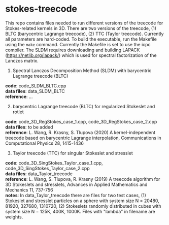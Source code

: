 # stokes-treecode

This repo contains files needed to run different versions of the treecode for Stokes-related kernels in 3D. There are two versions of the treecode, (1) BLTC (barycentric Lagrange treecode), (2) TTC (Taylor treecode). Currently all parameters are hard-coded. To build the executable, run the Makefile using the `make` command. Currently the Makefile is set to use the icpc compiler. The SLDM requires downloading and building LAPACK (https://netlib.org/lapack/) which is used for spectral factorization of the Lanczos matrix.

1. Spectral Lanczos Decomposition Method (SLDM) with barycentric Lagrange treecode (BLTC)

**code**: code_SLDM_BLTC.cpp  
**data files**: data_SLDM_BLTC  
**reference**: ...  

2. barycentric Lagrange treecode (BLTC) for regularized Stokeslet and rotlet

**code**: code_3D_RegStokes_case_1.cpp, code_3D_RegStokes_case_2.cpp  
**data files**: to be added  
**reference**: L. Wang, R. Krasny, S. Tlupova (2020) A kernel-independent treecode based on barycentric Lagrange interpolation, Communications in Computational Physics 28, 1415-1436

3. Taylor treecode (TTC) for singular Stokeslet and stresslet

**code**: code_3D_SingStokes_Taylor_case_1.cpp, code_3D_SingStokes_Taylor_case_2.cpp  
**data files**: data_Taylor_treecode   
**reference**: L. Wang, S. Tlupova, R. Krasny (2019) A treecode algorithm for 3D Stokeslets and stresslets, Advances in Applied Mathematics and Mechanics 11, 737-756  
**notes**: In data_Taylor_treecode there are files for two test cases,
(1) Stokeslet and stresslet particles on a sphere with system size N = 20480, 81920, 327680, 1310720,
(2) Stokeslets randomly distributed in cubes with system size N = 125K, 400K, 1000K.
Files with "lambda" in filename are weights.

